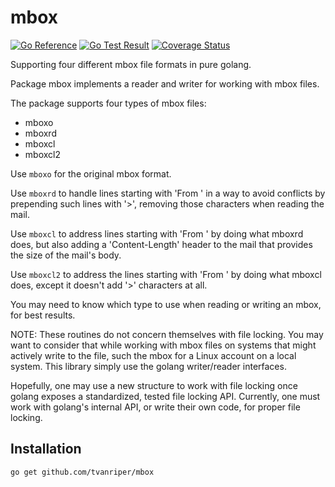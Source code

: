 # mbox

[![Go Reference](https://pkg.go.dev/badge/golang.org/x/example.svg)](https://pkg.go.dev/github.com/tvanriper/mbox)
[![Go Test Result](https://github.com/tvanriper/mbox/actions/workflows/go.yml/badge.svg?branch=main)](https://github.com/tvanriper/mbox/actions/workflows/go.yml)
[![Coverage Status](https://coveralls.io/repos/github/tvanriper/mbox/badge.svg?branch=main)](https://coveralls.io/github/tvanriper/mbox?branch=main)

Supporting four different mbox file formats in pure golang.

Package mbox implements a reader and writer for working with mbox files.

The package supports four types of mbox files:

- mboxo
- mboxrd
- mboxcl
- mboxcl2

Use `mboxo` for the original mbox format.

Use `mboxrd` to handle lines starting with 'From ' in a way to avoid
conflicts by prepending such lines with '>', removing those characters when
reading the mail.

Use `mboxcl` to address lines starting with 'From ' by doing what mboxrd
does, but also adding a 'Content-Length' header to the mail that provides the
size of the mail's body.

Use `mboxcl2` to address the lines starting with 'From ' by doing what
mboxcl does, except it doesn't add '>' characters at all.

You may need to know which type to use when reading or writing an mbox, for
best results.

NOTE: These routines do not concern themselves with file locking. You may want
to consider that while working with mbox files on systems that might actively
write to the file, such the mbox for a Linux account on a local system. This
library simply use the golang writer/reader interfaces.

Hopefully, one may use a new structure to work with file locking once golang
exposes a standardized, tested file locking API.  Currently, one must work with
golang's internal API, or write their own code, for proper file locking.

## Installation

```bash
go get github.com/tvanriper/mbox
```
